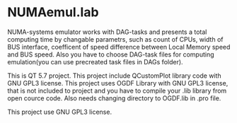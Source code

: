 # NUMAemul.lab
NUMA-systems emulator works with DAG-tasks and presents a total computing time by changable parametrs, such as count of CPUs, width of BUS interface, coefficent of speed difference between Local Memory speed and BUS speed. Also you have to choose DAG-task files for computing emulation(you can use precreated task files in DAGs folder).

This is QT 5.7 project.
This project include QCustomPlot library code with GNU GPL3 license.
This project uses OGDF Library with GNU GPL3 license, that is not included to project and you have to compile your .lib library from open cource code. Also needs changing directory to OGDF.lib in .pro file.

This project use GNU GPL3 license.
